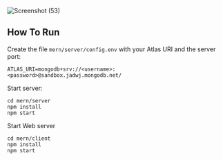 


![Screenshot (53)](https://github.com/NeetuSingh9/To-Do-app/assets/76874970/98728985-705f-40f2-b57f-48706594b992)


## How To Run
Create the file `mern/server/config.env` with your Atlas URI and the server port:
```
ATLAS_URI=mongodb+srv://<username>:<password>@sandbox.jadwj.mongodb.net/
```

Start server:
```
cd mern/server
npm install
npm start
```

Start Web server
```
cd mern/client
npm install
npm start
```


